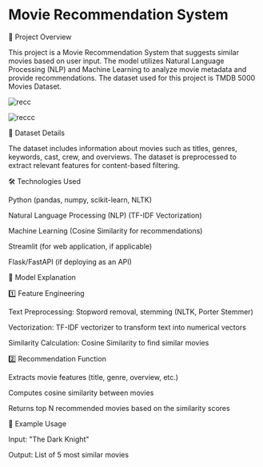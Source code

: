 # Movie Recommendation System

📌 Project Overview

This project is a Movie Recommendation System that suggests similar movies based on user input. The model utilizes Natural Language Processing (NLP) and Machine Learning to analyze movie metadata and provide recommendations. The dataset used for this project is TMDB 5000 Movies Dataset.

![recc](https://github.com/user-attachments/assets/16c86e83-0dc6-4a53-95c4-35bf6aec8882)


![reccc](https://github.com/user-attachments/assets/c896921a-fc50-4db3-91bc-160f141863f3)



📂 Dataset Details

The dataset includes information about movies such as titles, genres, keywords, cast, crew, and overviews. The dataset is preprocessed to extract relevant features for content-based filtering.

🛠️ Technologies Used

Python (pandas, numpy, scikit-learn, NLTK)

Natural Language Processing (NLP) (TF-IDF Vectorization)

Machine Learning (Cosine Similarity for recommendations)

Streamlit (for web application, if applicable)

Flask/FastAPI (if deploying as an API)

🎯 Model Explanation

1️⃣ Feature Engineering

Text Preprocessing: Stopword removal, stemming (NLTK, Porter Stemmer)

Vectorization: TF-IDF vectorizer to transform text into numerical vectors

Similarity Calculation: Cosine Similarity to find similar movies

2️⃣ Recommendation Function

Extracts movie features (title, genre, overview, etc.)

Computes cosine similarity between movies

Returns top N recommended movies based on the similarity scores

📌 Example Usage

Input: "The Dark Knight"

Output: List of 5 most similar movies
